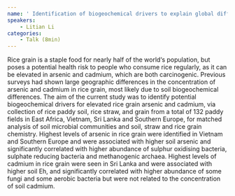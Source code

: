 ```yaml
---
name: ' Identification of biogeochemical drivers to explain global differences of arsenic and cadmium in rice grain'
speakers:
	- Litian Li
categories:
	- Talk (8min)
---
```

Rice grain is a staple food for nearly half of the world‘s population, but poses a potential health risk to people who consume rice regularly, as it can be elevated in arsenic and cadmium, which are both carcinogenic. Previous surveys had shown large geographic differences in the concentration of arsenic and cadmium in rice grain, most likely due to soil biogeochemical differences.  The aim of the current study was to identify potential biogeochemical drivers for elevated rice grain arsenic and cadmium, via collection of rice paddy soil, rice straw, and grain from a total of 132 paddy fields in East Africa, Vietnam, Sri Lanka and Southern Europe, for matched analysis of soil microbial communities and soil, straw and rice grain chemistry. Highest levels of arsenic in rice grain were identified in Vietnam and Southern Europe and were associated with higher soil arsenic and significantly correlated with higher abundance of sulphur oxidising bacteria, sulphate reducing bacteria and methanogenic archaea.   Highest levels of cadmium in rice grain were seen in Sri Lanka and were associated with higher soil Eh, and significantly correlated with higher abundance of some fungi and some aerobic bacteria but were not related to the concentration of soil cadmium.
